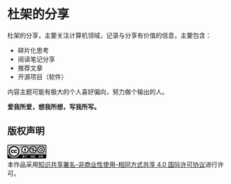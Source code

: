 # 杜架的分享

杜架的分享，主要关注计算机领域，记录与分享有价值的信息，主要包含：

- 碎片化思考
- 阅读笔记分享
- 推荐文章
- 开源项目（软件）

内容主题可能有极大的个人喜好偏向，努力做个输出的人。

**爱我所爱，想我所想，写我所写。**



## 版权声明

<a rel="license" href="http://creativecommons.org/licenses/by-nc-sa/4.0/"><img alt="知识共享许可协议" style="border-width:0" src="../images/88x31.png" /></a><br />本作品采用<a rel="license" href="http://creativecommons.org/licenses/by-nc-sa/4.0/deed.zh">知识共享署名-非商业性使用-相同方式共享 4.0 国际许可协议</a>进行许可。